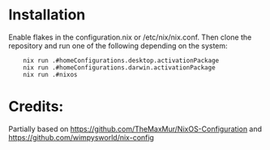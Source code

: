 # Installation
Enable flakes in the configuration.nix or /etc/nix/nix.conf.
Then clone the repository and run one of the following depending on the system:

```
    nix run .#homeConfigurations.desktop.activationPackage
    nix run .#homeConfigurations.darwin.activationPackage
    nix run .#nixos
```


# Credits:
Partially based on https://github.com/TheMaxMur/NixOS-Configuration and https://github.com/wimpysworld/nix-config
